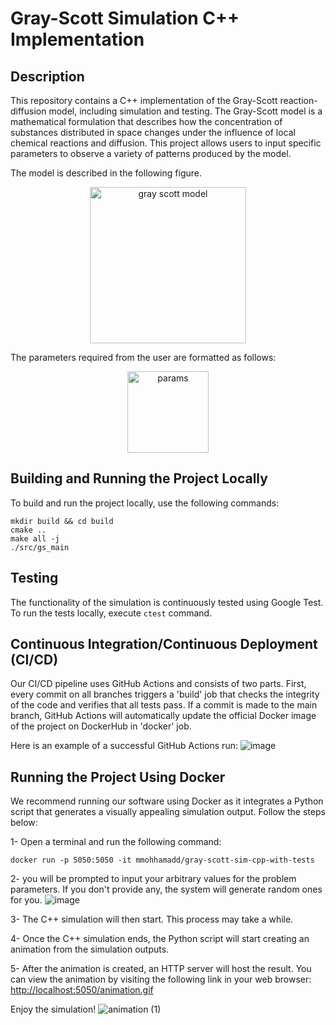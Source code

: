 # Gray-Scott Simulation C++ Implementation
## Description

This repository contains a C++ implementation of the Gray-Scott reaction-diffusion model, including simulation and testing. The Gray-Scott model is a mathematical formulation that describes how the concentration of substances distributed in space changes under the influence of local chemical reactions and diffusion. This project allows users to input specific parameters to observe a variety of patterns produced by the model.



The model is described in the following figure.
<p align="center"><img src="https://user-images.githubusercontent.com/17126595/50368112-549ae900-057d-11e9-85db-464ab4caaae8.png" width="250" alt="gray scott model"/></p>


The parameters required from the user are formatted as follows:
<p align="center"><img src="https://user-images.githubusercontent.com/17126595/50368114-55337f80-057d-11e9-880e-b23dedfa18fa.png" width="130" alt="params"/></p>

## Building and Running the Project Locally
To build and run the project locally, use the following commands:
```
mkdir build && cd build
cmake ..
make all -j
./src/gs_main
```
## Testing

The functionality of the simulation is continuously tested using Google Test. To run the tests locally, execute ```ctest``` command.

## Continuous Integration/Continuous Deployment (CI/CD)

Our CI/CD pipeline uses GitHub Actions and consists of two parts. First, every commit on all branches triggers a 'build' job that checks the integrity of the code and verifies that all tests pass. If a commit is made to the main branch, GitHub Actions will automatically update the official Docker image of the project on DockerHub in 'docker' job.

Here is an example of a successful GitHub Actions run:
![image](https://github.com/mmohhamadd/miscada-group-12/assets/48697484/4e788526-b8bf-4bb4-9d28-676e69363e7a)


## Running the Project Using Docker
We recommend running our software using Docker as it integrates a Python script that generates a visually appealing simulation output. Follow the steps below:

1- Open a terminal and run the following command:
```
docker run -p 5050:5050 -it mmohhamadd/gray-scott-sim-cpp-with-tests
```
2- you will be prompted to input your arbitrary values for the problem parameters. If you don't provide any, the system will generate random ones for you.
![image](https://github.com/mmohhamadd/miscada-group-12/assets/48697484/98c6860e-a423-441c-a8db-1426d63ba38e)

3- The C++ simulation will then start. This process may take a while.

4- Once the C++ simulation ends, the Python script will start creating an animation from the simulation outputs.

5- After the animation is created, an HTTP server will host the result. You can view the animation by visiting the following link in your web browser:
[http://localhost:5050/animation.gif](URL)

Enjoy the simulation!
![animation (1)](https://github.com/mmohhamadd/miscada-group-12/assets/48697484/6419b029-7659-4174-8cc3-ed43f5a6ea2f)

